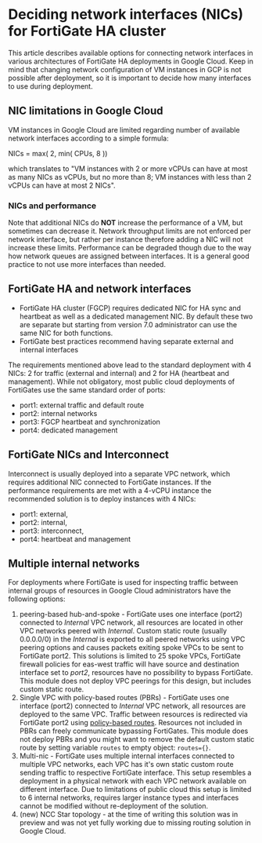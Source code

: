 # Deciding network interfaces (NICs) for FortiGate HA cluster

This article describes available options for connecting network interfaces in various architectures of FortiGate HA deployments in Google Cloud. Keep in mind that changing network configuration of VM instances in GCP is not possible after deployment, so it is important to decide how many interfaces to use during deployment.

## NIC limitations in Google Cloud

VM instances in Google Cloud are limited regarding number of available network interfaces according to a simple formula:

NICs = max( 2, min( CPUs, 8 ))

which translates to "VM instances with 2 or more vCPUs can have at most as many NICs as vCPUs, but no more than 8; VM instances with less than 2 vCPUs can have at most 2 NICs".

### NICs and performance

Note that additional NICs do **NOT** increase the performance of a VM, but sometimes can decrease it. Network throughput limits are not enforced per network interface, but rather per instance therefore adding a NIC will not increase these limits. Performance can be degraded though due to the way how network queues are assigned between interfaces. It is a general good practice to not use more interfaces than needed.

## FortiGate HA and network interfaces

* FortiGate HA cluster (FGCP) requires dedicated NIC for HA sync and heartbeat as well as a dedicated management NIC. By default these two are separate but starting from version 7.0 administrator can use the same NIC for both functions.
* FortiGate best practices recommend having separate external and internal interfaces

The requirements mentioned above lead to the standard deployment with 4 NICs: 2 for traffic (external and internal) and 2 for HA (heartbeat and management). While not obligatory, most public cloud deployments of FortiGates use the same standard order of ports:
- port1: external traffic and default route
- port2: internal networks
- port3: FGCP heartbeat and synchronization
- port4: dedicated management

## FortiGate NICs and Interconnect

Interconnect is usually deployed into a separate VPC network, which requires additional NIC connected to FortiGate instances. If the performance requirements are met with a 4-vCPU instance the recommended solution is to deploy instances with 4 NICs: 
- port1: external, 
- port2: internal, 
- port3: interconnect,
- port4: heartbeat and management

## Multiple internal networks

For deployments where FortiGate is used for inspecting traffic between internal groups of resources in Google Cloud administrators have the following options:

1. peering-based hub-and-spoke - FortiGate uses one interface (port2) connected to *Internal* VPC network, all resources are located in other VPC networks peered with *Internal*. Custom static route (usually 0.0.0.0/0) in the *Internal* is exported to all peered networks using VPC peering options and causes packets exiting spoke VPCs to be sent to FortiGate port2. This solutions is limited to 25 spoke VPCs, FortiGate firewall policies for eas-west traffic will have source and destination interface set to *port2*, resources have no possibility to bypass FortiGate. This module does not deploy VPC peerings for this design, but includes custom static route.
1. Single VPC with policy-based routes (PBRs) - FortiGate uses one interface (port2) connected to *Internal* VPC network, all resources are deployed to the same VPC. Traffic between resources is redirected via FortiGate port2 using [policy-based routes](https://cloud.google.com/vpc/docs/policy-based-routes). Resources not included in PBRs can freely communicate bypassing FortiGates. This module does not deploy PBRs and you might want to remove the default custom static route by setting variable `routes` to empty object: `routes={}`.
1. Multi-nic - FortiGate uses multiple internal interfaces connected to multiple VPC networks, each VPC has it's own static custom route sending traffic to respective FortiGate interface. This setup resembles a deployment in a physical network with each VPC network available on different interface. Due to limitations of public cloud this setup is limited to 6 internal networks, requires larger instance types and interfaces cannot be modified without re-deployment of the solution.
1. (new) NCC Star topology - at the time of writing this solution was in preview and was not yet fully working due to missing routing solution in Google Cloud.